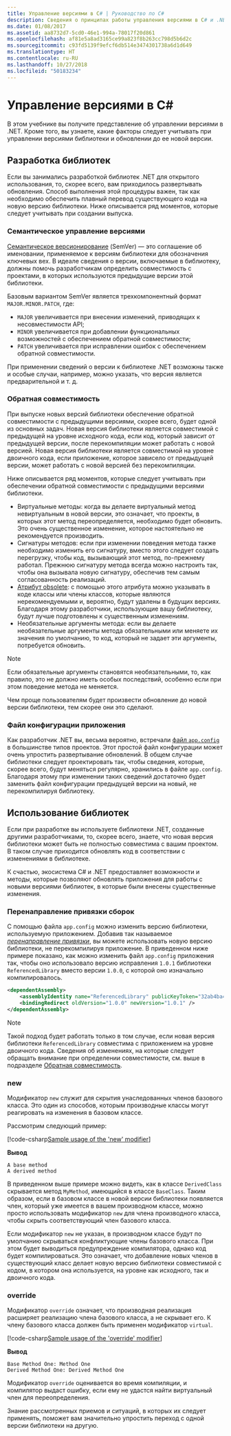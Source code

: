 ```yaml
---
title: Управление версиями в C# | Руководство по C#
description: Сведения о принципах работы управления версиями в C# и .NET
ms.date: 01/08/2017
ms.assetid: aa8732d7-5cd0-46e1-994a-78017f20d861
ms.openlocfilehash: af81e5a8ad3165ce99a823f8b263cc798d5b6d2c
ms.sourcegitcommit: c93fd5139f9efcf6db514e3474301738a6d1d649
ms.translationtype: HT
ms.contentlocale: ru-RU
ms.lasthandoff: 10/27/2018
ms.locfileid: "50183234"
---
```

# <a name="versioning-in-c"></a>Управление версиями в C# #

В этом учебнике вы получите представление об управлении версиями в .NET. Кроме того, вы узнаете, какие факторы следует учитывать при управлении версиями библиотеки и обновлении до ее новой версии.

## <a name="authoring-libraries"></a>Разработка библиотек

Если вы занимались разработкой библиотек .NET для открытого использования, то, скорее всего, вам приходилось развертывать обновления. Способ выполнения этой процедуры важен, так как необходимо обеспечить плавный перевод существующего кода на новую версию библиотеки. Ниже описывается ряд моментов, которые следует учитывать при создании выпуска.

### <a name="semantic-versioning"></a>Семантическое управление версиями

[Семантическое версионирование](https://semver.org/) (SemVer) — это соглашение об именовании, применяемое к версиям библиотеки для обозначения ключевых вех.
В идеале сведения о версии, включаемые в библиотеку, должны помочь разработчикам определить совместимость с проектами, в которых используются предыдущие версии этой библиотеки.

Базовым вариантом SemVer является трехкомпонентный формат `MAJOR.MINOR.PATCH`, где:

* `MAJOR` увеличивается при внесении изменений, приводящих к несовместимости API;
* `MINOR` увеличивается при добавлении функциональных возможностей с обеспечением обратной совместимости;
* `PATCH` увеличивается при исправлении ошибок с обеспечением обратной совместимости.

При применении сведений о версии к библиотеке .NET возможны также и особые случаи, например, можно указать, что версия является предварительной и т. д.

### <a name="backwards-compatibility"></a>Обратная совместимость

При выпуске новых версий библиотеки обеспечение обратной совместимости с предыдущими версиями, скорее всего, будет одной из основных задач.
Новая версия библиотеки является совместимой с предыдущей на уровне исходного кода, если код, который зависит от предыдущей версии, после перекомпиляции может работать с новой версией. Новая версия библиотеки является совместимой на уровне двоичного кода, если приложение, которое зависело от предыдущей версии, может работать с новой версией без перекомпиляции.

Ниже описывается ряд моментов, которые следует учитывать при обеспечении обратной совместимости с предыдущими версиями библиотеки.

* Виртуальные методы: когда вы делаете виртуальный метод невиртуальным в новой версии, это означает, что проекты, в которых этот метод переопределяется, необходимо будет обновить. Это очень существенное изменение, которое настоятельно не рекомендуется производить.
* Сигнатуры методов: если при изменении поведения метода также необходимо изменить его сигнатуру, вместо этого следует создать перегрузку, чтобы код, вызывающий этот метод, по-прежнему работал.
Прежнюю сигнатуру метода всегда можно настроить так, чтобы она вызывала новую сигнатуру, обеспечив тем самым согласованность реализаций.
* [Атрибут obsolete](programming-guide/concepts/attributes/common-attributes.md#Obsolete): с помощью этого атрибута можно указывать в коде классы или члены классов, которые являются нерекомендуемыми и, вероятно, будут удалены в будущих версиях.
Благодаря этому разработчики, использующие вашу библиотеку, будут лучше подготовлены к существенным изменениям.
* Необязательные аргументы метода: если вы делаете необязательные аргументы метода обязательными или меняете их значения по умолчанию, то код, который не задает эти аргументы, потребуется обновить.
> [!NOTE]
> Если обязательные аргументы становятся необязательными, то, как правило, это не должно иметь особых последствий, особенно если при этом поведение метода не меняется.

Чем проще пользователям будет произвести обновление до новой версии библиотеки, тем скорее они это сделают.

### <a name="application-configuration-file"></a>Файл конфигурации приложения

Как разработчик .NET вы, весьма вероятно, встречали [файл `app.config`](../framework/configure-apps/file-schema/index.md) в большинстве типов проектов.
Этот простой файл конфигурации может очень упростить развертывание обновлений. В общем случае библиотеки следует проектировать так, чтобы сведения, которые, скорее всего, будут меняться регулярно, хранились в файле `app.config`. Благодаря этому при изменении таких сведений достаточно будет заменить файл конфигурации предыдущей версии на новый, не перекомпилируя библиотеку.

## <a name="consuming-libraries"></a>Использование библиотек

Если при разработке вы используете библиотеки .NET, созданные другими разработчиками, то, скорее всего, знаете, что новая версия библиотеки может быть не полностью совместима с вашим проектом. В таком случае приходится обновлять код в соответствии с изменениями в библиотеке.

К счастью, экосистема C# и .NET предоставляет возможности и методы, которые позволяют обновлять приложения для работы с новыми версиями библиотек, в которые были внесены существенные изменения.

### <a name="assembly-binding-redirection"></a>Перенаправление привязки сборок

С помощью файла `app.config` можно изменить версию библиотеки, используемую приложением. Добавив так называемое [*перенаправление привязки*](../framework/configure-apps/redirect-assembly-versions.md), вы можете использовать новую версию библиотеки, не перекомпилируя приложение. В приведенном ниже примере показано, как можно изменить файл `app.config` приложения так, чтобы оно использовало версию исправления `1.0.1` библиотеки `ReferencedLibrary` вместо версии `1.0.0`, с которой оно изначально компилировалось.

```xml
<dependentAssembly>
    <assemblyIdentity name="ReferencedLibrary" publicKeyToken="32ab4ba45e0a69a1" culture="en-us" />
    <bindingRedirect oldVersion="1.0.0" newVersion="1.0.1" />
</dependentAssembly>
```

> [!NOTE]
> Такой подход будет работать только в том случае, если новая версия библиотеки `ReferencedLibrary` совместима с приложением на уровне двоичного кода.
> Сведения об изменениях, на которые следует обращать внимание при определении совместимости, см. выше в подразделе [Обратная совместимость](#backwards-compatibility).

### <a name="new"></a>new

Модификатор `new` служит для скрытия унаследованных членов базового класса. Это один из способов, которым производные классы могут реагировать на изменения в базовом классе.

Рассмотрим следующий пример:

[!code-csharp[Sample usage of the 'new' modifier](../../samples/csharp/versioning/new/Program.cs#sample)]

**Вывод**

```
A base method
A derived method
```

В приведенном выше примере можно видеть, как в классе `DerivedClass` скрывается метод `MyMethod`, имеющийся в классе `BaseClass`.
Таким образом, если в базовом классе в новой версии библиотеки появляется член, который уже имеется в вашем производном классе, можно просто использовать модификатор `new` для члена производного класса, чтобы скрыть соответствующий член базового класса.

Если модификатор `new` не указан, в производном классе будут по умолчанию скрываться конфликтующие члены базового класса. При этом будет выводиться предупреждение компилятора, однако код будет компилироваться. Это означает, что добавление новых членов в существующий класс делает новую версию библиотеки совместимой с кодом, в котором она используется, на уровне как исходного, так и двоичного кода.

### <a name="override"></a>override

Модификатор `override` означает, что производная реализация расширяет реализацию члена базового класса, а не скрывает его. К члену базового класса должен быть применен модификатор `virtual`.

[!code-csharp[Sample usage of the 'override' modifier](../../samples/csharp/versioning/override/Program.cs#sample)]

**Вывод**

```
Base Method One: Method One
Derived Method One: Derived Method One
```

Модификатор `override` оценивается во время компиляции, и компилятор выдаст ошибку, если ему не удастся найти виртуальный член для переопределения.

Знание рассмотренных приемов и ситуаций, в которых их следует применять, поможет вам значительно упростить переход с одной версии библиотеки на другую.
